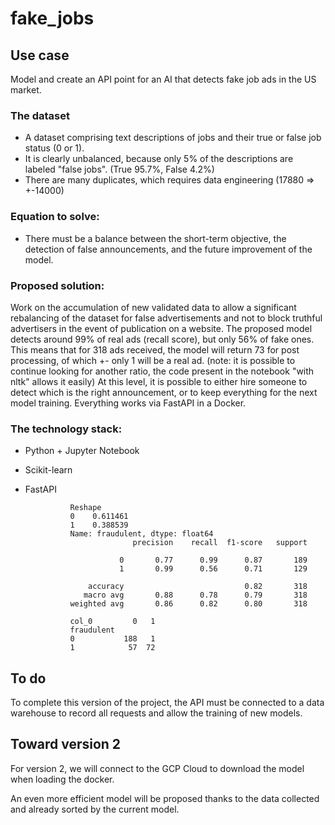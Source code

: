 # fake_jobs

## Use case

Model and create an API point for an AI that detects fake job ads in the US market.

### The dataset
- A dataset comprising text descriptions of jobs and their true or false job status (0 or 1).
- It is clearly unbalanced, because only 5% of the descriptions are labeled "false jobs". (True 95.7%, False 4.2%)
- There are many duplicates, which requires data engineering (17880 => +-14000)

### Equation to solve:
- There must be a balance between the short-term objective, the detection of false announcements, and the future improvement of the model.

### Proposed solution:

Work on the accumulation of new validated data to allow a significant rebalancing of the dataset for false advertisements and not to block truthful advertisers in the event of publication on a website.
The proposed model detects around 99% of real ads (recall score), but only 56% of fake ones. This means that for 318 ads received, the model will return 73 for post processing, of which +- only 1 will be a real ad. (note: it is possible to continue looking for another ratio, the code present in the notebook "with nltk" allows it easily)
At this level, it is possible to either hire someone to detect which is the right announcement, or to keep everything for the next model training.
Everything works via FastAPI in a Docker.

### The technology stack:
- Python + Jupyter Notebook
- Scikit-learn
- FastAPI

                Reshape
                0    0.611461
                1    0.388539
                Name: fraudulent, dtype: float64
                              precision    recall  f1-score   support
                
                           0       0.77      0.99      0.87       189
                           1       0.99      0.56      0.71       129
                
                    accuracy                           0.82       318
                   macro avg       0.88      0.78      0.79       318
                weighted avg       0.86      0.82      0.80       318
                
                col_0         0   1
                fraudulent         
                0           188   1
                1            57  72

## To do
To complete this version of the project, the API must be connected to a data warehouse to record all requests and allow the training of new models.

## Toward version 2
For version 2, we will connect to the GCP Cloud to download the model when loading the docker.

An even more efficient model will be proposed thanks to the data collected and already sorted by the current model.
